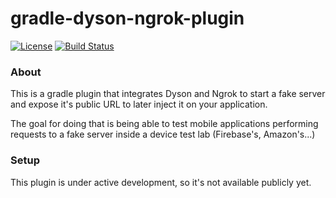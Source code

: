 # gradle-dyson-ngrok-plugin
[![License](https://img.shields.io/badge/license-MIT-blue.svg)](http://www.opensource.org/licenses/MIT)
[![Build Status](https://travis-ci.org/ApiumhubOpenSource/Dyson-gradle-plugin.svg?branch=master)](https://travis-ci.org/ApiumhubOpenSource/Dyson-gradle-plugin)
### About

This is a gradle plugin that integrates Dyson and Ngrok to start a fake server and expose it's public URL to later inject it on your application.

The goal for doing that is being able to test mobile applications performing requests to a fake server inside a device test lab (Firebase's, Amazon's...)

### Setup

This plugin is under active development, so it's not available publicly yet.